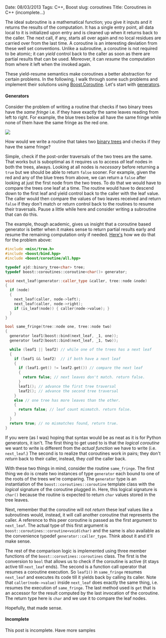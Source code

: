 Date: 08/03/2013
Tags: C++, Boost
slug: coroutines
Title: Coroutines in C++ (incomplete...)

The ideal subroutine is a mathematical function; you give it inputs and it returns the results of
the computation. It has a single entry point, all data local to it is initialized upon entry and is
cleaned up when it returns back to the caller. The next call, if any, starts all over again and no
local residues are carried over from the last time. A coroutine is an interesting deviation from
these well set conventions. Unlike a subroutine, a coroutine is not required to be atomic; it can
_yield_ control back to the caller as soon as there are partial results that can be used. Moreover,
it can _resume_ the computation from where it left when the invoked again.

These yield-resume semantics make coroutines a better abstraction for certain problems. In the
following, I walk through some such problems and implement their solutions using
[Boost.Coroutine][coro]. Let's start with [generators][pep].

#### Generators

Consider the problem of writing a routine that checks if two binary trees have the _same fringe_
i.e.  if they have exactly the same leaves reading from left to right. For example, the blue trees
below all have the same fringe while none of them have the same fringe as the red one.

<img src="/static/images/samefringe.png">

How would we write a routine that takes two [binary trees][mytree] and checks if they have the same
fringe?

Simple, check if the post-order traversals of the two trees are the same. That works but is
suboptimal as it requires us to access _all_ leaf nodes in both the trees, always. Looking at all
nodes is _necessary_ before returning a `true` but we should be able to return `false` sooner. For
example, given the red and any of the blue trees from above, we can return a `false` after looking
at just the first node from the two trees. To do that we would have to compare the trees one leaf at
a time. The routine would have to descend down to the first leaf and yield control back to the
caller with the leaf value. The caller would then compare the values of two leaves received and
return `false` if they don't match or return control back to the routines to resume their
traversals.  Pause a little while here and consider writing a subroutine that can do this.

The example, though academic, gives us insight that a coroutine based generator is better when it
makes sense to return partial results early and resume the remaining computation only if
needed. [Here's][sfcoro] how we do that for the problem above:

``` c++
#include <misc/tree.h>
#include <boost/bind.hpp>
#include <boost/coroutine/all.hpp>

typedef ajd::binary_tree<char> tree;
typedef boost::coroutines::coroutine<char()> generator;

void next_leaf(generator::caller_type &caller, tree::node &node)
{
  if (node)
  {
    next_leaf(caller, node->left);
    next_leaf(caller, node->right);
    if (is_leaf(node)) { caller(node->value); }
  }
}

bool same_fringe(tree::node one, tree::node two)
{
  generator leaf1(boost::bind(next_leaf, _1, one));
  generator leaf2(boost::bind(next_leaf, _1, two));

  while (leaf1 || leaf2) // while one of the trees has a next leaf
  {
    if (leaf1 && leaf2)  // if both have a next leaf
    {
      if (leaf1.get() != leaf2.get()) // compare the next leaf
      {
        return false; // next leaves don't match. return false.
      }
      leaf1(); // advance the first tree traversal
      leaf2(); // advance the second tree traversal
    }
    else // one tree has more leaves than the other.
    {
      return false; // leaf count mismatch. return false.
    }
  }
  return true; // no mismatches found, return true.
}
```

If you were (as I was) hoping that syntax would be as neat as it is for Python generators, it
isn't. The first thing to get used to is that the _logical coroutine_ we want to write is different
from the _actual function_ we have to write (i.e. `next_leaf`.) The second is to realize that
coroutines work in pairs; they don't _return_ back to their caller, instead, they _call_ the caller
back.

With these two things in mind, consider the routine `same_fringe`. The first thing we do is create
two instances of type `generator` each bound to one of the roots of the trees we're comparing.  The
`generator` type is an instantiation of the `boost::coroutines::coroutine` template class with the
_logical_ signature of the coroutine plugged in. Here, this logical signature is `char()` because
the routine is expected to return `char` values stored in the tree leaves.

Next, remember that the coroutine will not _return_ these leaf values like a subroutines would,
instead, it will call another coroutine that represents the caller. A reference to this peer
coroutine is passed as the first argument to `next_leaf`. The actual type of this first argument is
`boost::coroutines::coroutine<void(char)` and the same is also available as the convenience typedef
`generator::caller_type`. Think about it and it'll make sense.

The rest of the comparison logic is implemented using three member functions of the
`boost::coroutines::coroutines` class. The first is the conversion to `bool` that allows us to check
if the coroutine is active (it stays active till `next_leaf` ends). The second is a function call
operator that resumes a coroutine execution. So `leaf1()` in `same_fringe` resumes `next_leaf` and
executes its code till it yields back by calling its caller. Note that `caller(node->value)` inside
`next_leaf` does exactly the same thing, i.e. resumes the execution of `same_fringe`. The last
method used is `get` that is an accessor for the result computed by the last invocation of the
coroutine. The return type here is `char` and we use it to compare the leaf nodes.

Hopefully, that made sense.

#### Incomplete
This post is incomplete. Have more samples

[dabeaz]: http://dabeaz.com/coroutines/
[pep]:http://www.python.org/dev/peps/pep-0255/
[mytree]: https://github.com/aldrin/home/blob/master/code/c%2B%2B/misc/tree.h
[sfcoro]: https://github.com/aldrin/home/blob/master/code/c%2B%2B/boost/coro_samefringe.cpp
[coro]: http://www.boost.org/doc/libs/release/libs/coroutine/doc/html/index.html
